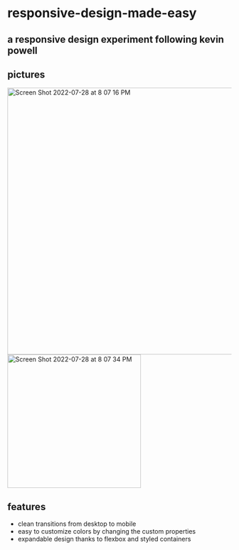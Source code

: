# responsive-design-made-easy
## a responsive design experiment following kevin powell

## pictures

<img width="600" alt="Screen Shot 2022-07-28 at 8 07 16 PM" src="https://user-images.githubusercontent.com/1114636/181674738-dac74e6e-dc7d-4682-bb6f-ef9d11c787d4.png">

<img width="300" alt="Screen Shot 2022-07-28 at 8 07 34 PM" src="https://user-images.githubusercontent.com/1114636/181674716-f77ca92a-dc59-40d3-9702-2e920caf3ffc.png">




## features
- clean transitions from desktop to mobile
- easy to customize colors by changing the custom properties
- expandable design thanks to flexbox and styled containers 

